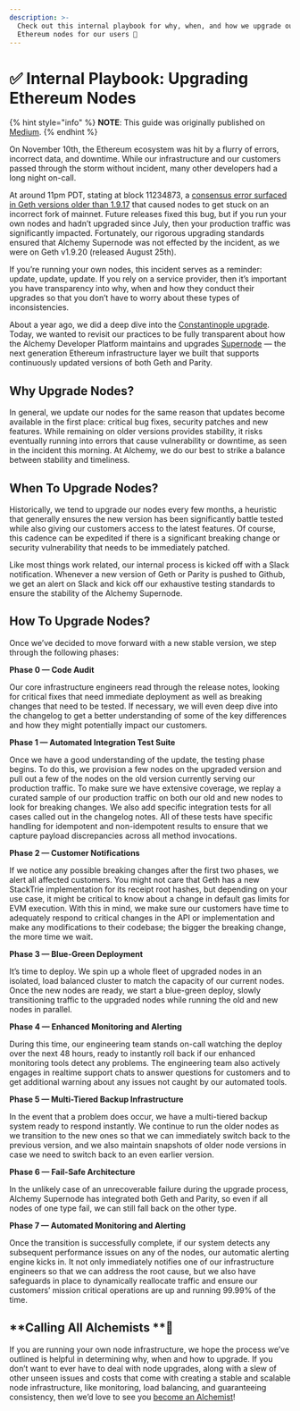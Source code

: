 ```yaml
---
description: >-
  Check out this internal playbook for why, when, and how we upgrade our
  Ethereum nodes for our users 🚀
---
```


# ✅ Internal Playbook: Upgrading Ethereum Nodes

{% hint style="info" %}
**NOTE**: This guide was originally published on [Medium](https://medium.com/alchemy-api/the-alchemist-playbook-a-guide-to-upgrading-ethereum-nodes-123e0a47e5c3).&#x20;
{% endhint %}

On November 10th, the Ethereum ecosystem was hit by a flurry of errors, incorrect data, and downtime. While our infrastructure and our customers passed through the storm without incident, many other developers had a long night on-call.

At around 11pm PDT, stating at block 11234873, a [consensus error surfaced in Geth versions older than 1.9.17](https://gist.github.com/karalabe/e1891c8a99fdc16c4e60d9713c35401f) that caused nodes to get stuck on an incorrect fork of mainnet. Future releases fixed this bug, but if you run your own nodes and hadn’t upgraded since July, then your production traffic was significantly impacted. Fortunately, our rigorous upgrading standards ensured that Alchemy Supernode was not effected by the incident, as we were on Geth v1.9.20 (released August 25th).

If you’re running your own nodes, this incident serves as a reminder: update, update, update. If you rely on a service provider, then it’s important you have transparency into why, when and how they conduct their upgrades so that you don’t have to worry about these types of inconsistencies.

About a year ago, we did a deep dive into the [Constantinople upgrade](https://medium.com/alchemy-api/dont-get-forked-best-practices-for-handling-constantinople-and-ethereum-client-upgrades-e0d6b5dd8e9c). Today, we wanted to revisit our practices to be fully transparent about how the Alchemy Developer Platform maintains and upgrades [Supernode](https://alchemyapi.io/supernode) — the next generation Ethereum infrastructure layer we built that supports continuously updated versions of both Geth and Parity.

## **Why Upgrade Nodes?** <a href="202f" id="202f"></a>

In general, we update our nodes for the same reason that updates become available in the first place: critical bug fixes, security patches and new features. While remaining on older versions provides stability, it risks eventually running into errors that cause vulnerability or downtime, as seen in the incident this morning. At Alchemy, we do our best to strike a balance between stability and timeliness.

## When To Upgrade Nodes? <a href="f89a" id="f89a"></a>

Historically, we tend to upgrade our nodes every few months, a heuristic that generally ensures the new version has been significantly battle tested while also giving our customers access to the latest features. Of course, this cadence can be expedited if there is a significant breaking change or security vulnerability that needs to be immediately patched.

Like most things work related, our internal process is kicked off with a Slack notification. Whenever a new version of Geth or Parity is pushed to Github, we get an alert on Slack and kick off our exhaustive testing standards to ensure the stability of the Alchemy Supernode.

## **How To Upgrade Nodes?** <a href="0d98" id="0d98"></a>

Once we’ve decided to move forward with a new stable version, we step through the following phases:

**Phase 0 — Code Audit**

Our core infrastructure engineers read through the release notes, looking for critical fixes that need immediate deployment as well as breaking changes that need to be tested. If necessary, we will even deep dive into the changelog to get a better understanding of some of the key differences and how they might potentially impact our customers.

**Phase 1 — Automated Integration Test Suite**

Once we have a good understanding of the update, the testing phase begins. To do this, we provision a few nodes on the upgraded version and pull out a few of the nodes on the old version currently serving our production traffic. To make sure we have extensive coverage, we replay a curated sample of our production traffic on both our old and new nodes to look for breaking changes. We also add specific integration tests for all cases called out in the changelog notes. All of these tests have specific handling for idempotent and non-idempotent results to ensure that we capture payload discrepancies across all method invocations.

**Phase 2 — Customer Notifications**

If we notice any possible breaking changes after the first two phases, we alert all affected customers. You might not care that Geth has a new StackTrie implementation for its receipt root hashes, but depending on your use case, it might be critical to know about a change in default gas limits for EVM execution. With this in mind, we make sure our customers have time to adequately respond to critical changes in the API or implementation and make any modifications to their codebase; the bigger the breaking change, the more time we wait.

**Phase 3 — Blue-Green Deployment**

It’s time to deploy. We spin up a whole fleet of upgraded nodes in an isolated, load balanced cluster to match the capacity of our current nodes. Once the new nodes are ready, we start a blue-green deploy, slowly transitioning traffic to the upgraded nodes while running the old and new nodes in parallel.

**Phase 4 — Enhanced Monitoring and Alerting**

During this time, our engineering team stands on-call watching the deploy over the next 48 hours, ready to instantly roll back if our enhanced monitoring tools detect any problems. The engineering team also actively engages in realtime support chats to answer questions for customers and to get additional warning about any issues not caught by our automated tools.

**Phase 5 — Multi-Tiered Backup Infrastructure**

In the event that a problem does occur, we have a multi-tiered backup system ready to respond instantly. We continue to run the older nodes as we transition to the new ones so that we can immediately switch back to the previous version, and we also maintain snapshots of older node versions in case we need to switch back to an even earlier version.

**Phase 6 — Fail-Safe Architecture**

In the unlikely case of an unrecoverable failure during the upgrade process, Alchemy Supernode has integrated both Geth and Parity, so even if all nodes of one type fail, we can still fall back on the other type.

**Phase 7 — Automated Monitoring and Alerting**

Once the transition is successfully complete, if our system detects any subsequent performance issues on any of the nodes, our automatic alerting engine kicks in. It not only immediately notifies one of our infrastructure engineers so that we can address the root cause, but we also have safeguards in place to dynamically reallocate traffic and ensure our customers’ mission critical operations are up and running 99.99% of the time.

## **Calling All Alchemists **🧙 <a href="c97d" id="c97d"></a>

If you are running your own node infrastructure, we hope the process we’ve outlined is helpful in determining why, when and how to upgrade. If you don’t want to ever have to deal with node upgrades, along with a slew of other unseen issues and costs that come with creating a stable and scalable node infrastructure, like monitoring, load balancing, and guaranteeing consistency, then we’d love to see you [become an Alchemist](https://dashboard.alchemyapi.io/signup/)!
